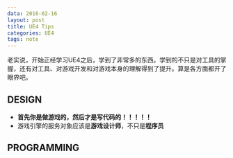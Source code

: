 ```yaml
---
data: 2016-02-16
layout: post
title: UE4 Tips
categories: UE4
tags: note
---
```


老实说，开始正经学习UE4之后，学到了非常多的东西。学到的不只是对工具的掌握，还有对工具、对游戏开发和对游戏本身的理解得到了提升。算是各方面都开了眼界吧。


## DESIGN

- **首先你是做游戏的，然后才是写代码的！！！！！**
- 游戏引擎的服务对象应该是**游戏设计师**，不只是**程序员**


## PROGRAMMING


